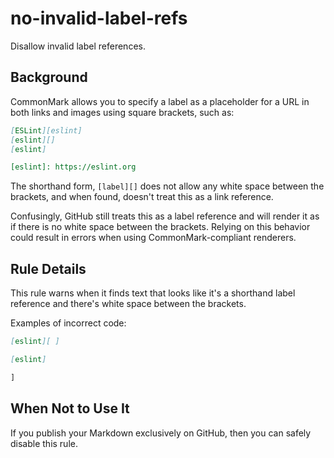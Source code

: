 # no-invalid-label-refs

Disallow invalid label references.

## Background

CommonMark allows you to specify a label as a placeholder for a URL in both links and images using square brackets, such as:

```markdown
[ESLint][eslint]
[eslint][]
[eslint]

[eslint]: https://eslint.org
```

The shorthand form, `[label][]` does not allow any white space between the brackets, and when found, doesn't treat this as a link reference.

Confusingly, GitHub still treats this as a label reference and will render it as if there is no white space between the brackets. Relying on this behavior could result in errors when using CommonMark-compliant renderers.

## Rule Details

This rule warns when it finds text that looks like it's a shorthand label reference and there's white space between the brackets.

Examples of incorrect code:

```markdown
[eslint][ ]

[eslint]

]
```

## When Not to Use It

If you publish your Markdown exclusively on GitHub, then you can safely disable this rule.

